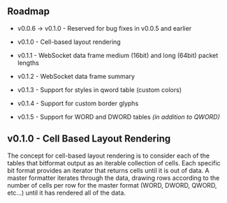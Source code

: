 ## Roadmap

* v0.0.6 -> v0.1.0 - Reserved for bug fixes in v0.0.5 and earlier

* v0.1.0 - Cell-based layout rendering
* v0.1.1 - WebSocket data frame medium (16bit) and long (64bit) packet lengths
* v0.1.2 - WebSocket data frame summary
* v0.1.3 - Support for styles in qword table (custom colors)
* v0.1.4 - Support for custom border glyphs
* v0.1.5 - Support for WORD and DWORD tables _(in addition to QWORD)_


## v0.1.0 - Cell Based Layout Rendering

The concept for cell-based layout rendering is to consider each of the tables 
that bitformat output as an iterable collection of cells. Each specific bit 
format provides an iterator that returns cells until it is out of data. A 
master formatter iterates through the data, drawing rows according to the 
number of cells per row for the master format (WORD, DWORD, QWORD, etc...) 
until it has rendered all of the data.